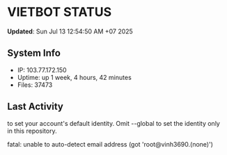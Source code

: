 # VIETBOT STATUS
**Updated**: Sun Jul 13 12:54:50 AM +07 2025

## System Info
- IP: 103.77.172.150
- Uptime: up 1 week, 4 hours, 42 minutes
- Files: 37473

## Last Activity

to set your account's default identity.
Omit --global to set the identity only in this repository.

fatal: unable to auto-detect email address (got 'root@vinh3690.(none)')
